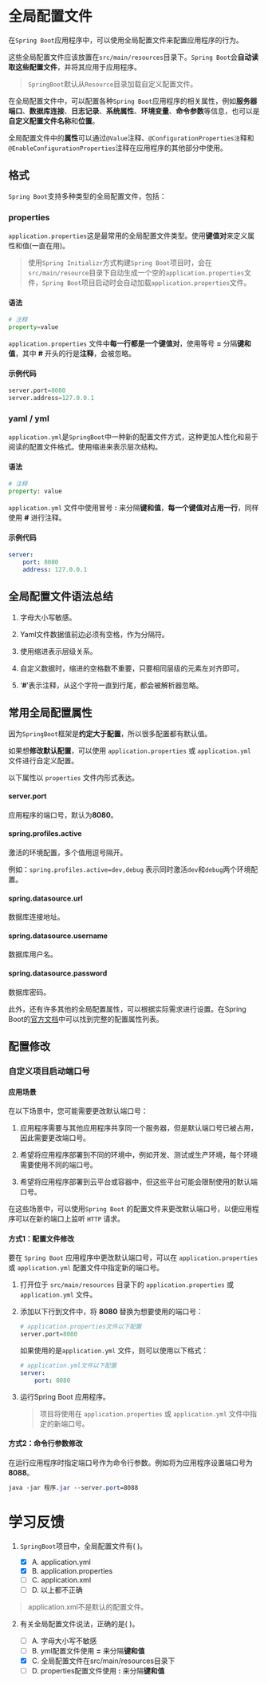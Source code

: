 # 全局配置文件

在`Spring Boot`应用程序中，可以使用全局配置文件来配置应用程序的行为。

这些全局配置文件应该放置在`src/main/resources`目录下。`Spring Boot`会**自动读取这些配置文件**，并将其应用于应用程序。

>`SpringBoot`默认从`Resource`目录加载自定义配置文件。

在全局配置文件中，可以配置各种`Spring Boot`应用程序的相关属性，例如**服务器端口**、**数据库连接**、**日志记录**、**系统属性**、**环境变量**、**命令参数**等信息，也可以是**自定义配置文件名称**和**位置**。

全局配置文件中的**属性**可以通过`@Value`注释、`@ConfigurationProperties注`释和`@EnableConfigurationProperties`注释在应用程序的其他部分中使用。

## 格式

`Spring Boot`支持多种类型的全局配置文件，包括：

### properties

`application.properties`这是最常用的全局配置文件类型。使用**键值对**来定义属性和值(一直在用)。

>使用`Spring Initializr`方式构建`Spring Boot`项目时，会在`src/main/resource`目录下自动生成一个空的`application.properties`文件，`Spring Boot`项目启动时会自动加载`application.properties`文件。


#### 语法

```python
# 注释
property=value
```

`application.properties` 文件中**每一行都是一个键值对**，使用等号 **=** 分隔**键和值**，其中 **#** 开头的行是**注释**，会被忽略。

#### 示例代码

```python
server.port=8080
server.address=127.0.0.1
```


### yaml / yml

`application.yml`是`SpringBoot`中一种新的配置文件方式，这种更加人性化和易于阅读的配置文件格式。使用缩进来表示层次结构。

#### 语法

```python
# 注释
property: value
```

`application.yml` 文件中使用冒号 **:** 来分隔**键和值**，**每一个键值对占用一行**，同样使用 **#** 进行注释。

#### 示例代码

```yaml
server:
    port: 8080
    address: 127.0.0.1
```

## 全局配置文件语法总结

1. 字母大小写敏感。

2. Yaml文件数据值前边必须有空格，作为分隔符。

3. 使用缩进表示层级关系。

4. 自定义数据时，缩进的空格数不重要，只要相同层级的元素左对齐即可。

5. ‘**#**’表示注释，从这个字符一直到行尾，都会被解析器忽略。

## 常用全局配置属性

因为`SpringBoot`框架是**约定大于配置**，所以很多配置都有默认值。

如果想**修改默认配置**，可以使用 `application.properties` 或 `application.yml` 文件进行自定义配置。 

以下属性以 `properties` 文件内形式表达。

#### server.port

应用程序的端口号，默认为**8080**。

#### spring.profiles.active

激活的环境配置，多个值用逗号隔开。

例如：`spring.profiles.active=dev,debug` 表示同时激活`dev`和`debug`两个环境配置。

#### spring.datasource.url

数据库连接地址。

#### spring.datasource.username

数据库用户名。

#### spring.datasource.password

数据库密码。


此外，还有许多其他的全局配置属性，可以根据实际需求进行设置。在Spring Boot的[官方文档]()中可以找到完整的配置属性列表。

## 配置修改

### 自定义项目启动端口号

#### 应用场景

在以下场景中，您可能需要更改默认端口号：

1. 应用程序需要与其他应用程序共享同一个服务器，但是默认端口号已被占用，因此需要更改端口号。

2. 希望将应用程序部署到不同的环境中，例如开发、测试或生产环境，每个环境需要使用不同的端口号。

3. 希望将应用程序部署到云平台或容器中，但这些平台可能会限制使用的默认端口号。

在这些场景中，可以使用`Spring Boot` 的配置文件来更改默认端口号，以便应用程序可以在新的端口上监听 `HTTP` 请求。

#### 方式1：配置文件修改

要在 `Spring Boot` 应用程序中更改默认端口号，可以在 `application.properties` 或 `application.yml` 配置文件中指定新的端口号。

1. 打开位于 `src/main/resources` 目录下的 `application.properties` 或 `application.yml` 文件。

2. 添加以下行到文件中，将 **8080** 替换为想要使用的端口号：

    ```python
    # application.properties文件以下配置
    server.port=8080
    ```

    如果使用的是`application.yml` 文件，则可以使用以下格式：

    ```yml
    # application.yml文件以下配置
    server:
        port: 8080
    ```

3. 运行Spring Boot 应用程序。
   
   >项目将使用在 `application.properties` 或 `application.yml` 文件中指定的新端口号。

#### 方式2：命令行参数修改

在运行应用程序时指定端口号作为命令行参数。例如将为应用程序设置端口号为 **8088**。

```css
java -jar 程序.jar --server.port=8088
```



# 学习反馈

1. `SpringBoot`项目中，全局配置文件有( )。

   - [x] A. application.yml
   - [x] B. application.properties
   - [ ] C. application.xml
   - [ ] D. 以上都不正确

>application.xml不是默认的配置文件。

2. 有关全局配置文件说法，正确的是( )。

   - [ ] A. 字母大小写不敏感
   - [ ] B. yml配置文件使用 **=** 来分隔**键和值**
   - [x] C. 全局配置文件在src/main/resources目录下
   - [ ] D. properties配置文件使用 **:** 来分隔**键和值**